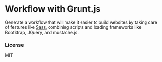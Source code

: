 # Workflow with Grunt.js

Generate a workflow that will make it easier to build websites by taking care of features like [Sass](https://sass-lang.com/), combining scripts and loading frameworks like BootStrap, JQuery, and mustache.js. 





### License

MIT